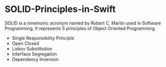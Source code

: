 # SOLID-Principles-in-Swift
SOLID is a mnemonic acronym named by Robert C. Martin used in Software Programming, It represents 5 principles of Object Oriented Programming.

- Single Responsibility Principle 
- Open Closed
- Liskov Subsititution 
- Interface Segregation
- Dependency Inversion
